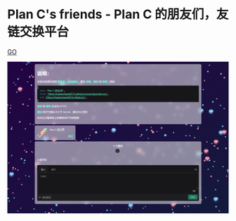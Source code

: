 # Plan C's friends - Plan C 的朋友们，友链交换平台

[GO](https://hubenchang0515.github.io/friends)

![Preview](./preview.png)